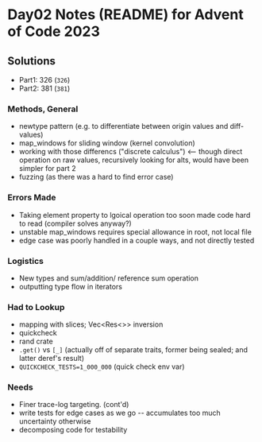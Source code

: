 # Day02 Notes (README) for Advent of Code 2023

## Solutions
- Part1: 326 (`326`)
- Part2: 381 (`381`)

### Methods, General
- newtype pattern (e.g. to differentiate between origin values and diff-values)
- map_windows for sliding window (kernel convolution)
- working with those differencs ("discrete calculus") <-- though direct operation on raw values, recursively looking for alts, would have been simpler for part 2
- fuzzing (as there was a hard to find error case)

### Errors Made
- Taking element property to lgoical operation too soon made code hard to read (compiler solves anyway?)
- unstable map_windows requires special allowance in root, not local file
- edge case was poorly handled in a couple ways, and not directly tested

### Logistics
- New types and sum/addition/ reference sum operation
- outputting type flow in iterators

### Had to Lookup
- mapping with slices; Vec<Res<>> inversion
- quickcheck
- rand crate
- `.get()` vs `[_]` (actually off of separate traits, former being sealed; and latter deref's result)
- `QUICKCHECK_TESTS=1_000_000` (quick check env var)

### Needs
- Finer trace-log targeting. (cont'd)
- write tests for edge cases as we go -- accumulates too much uncertainty otherwise
- decomposing code for testability

